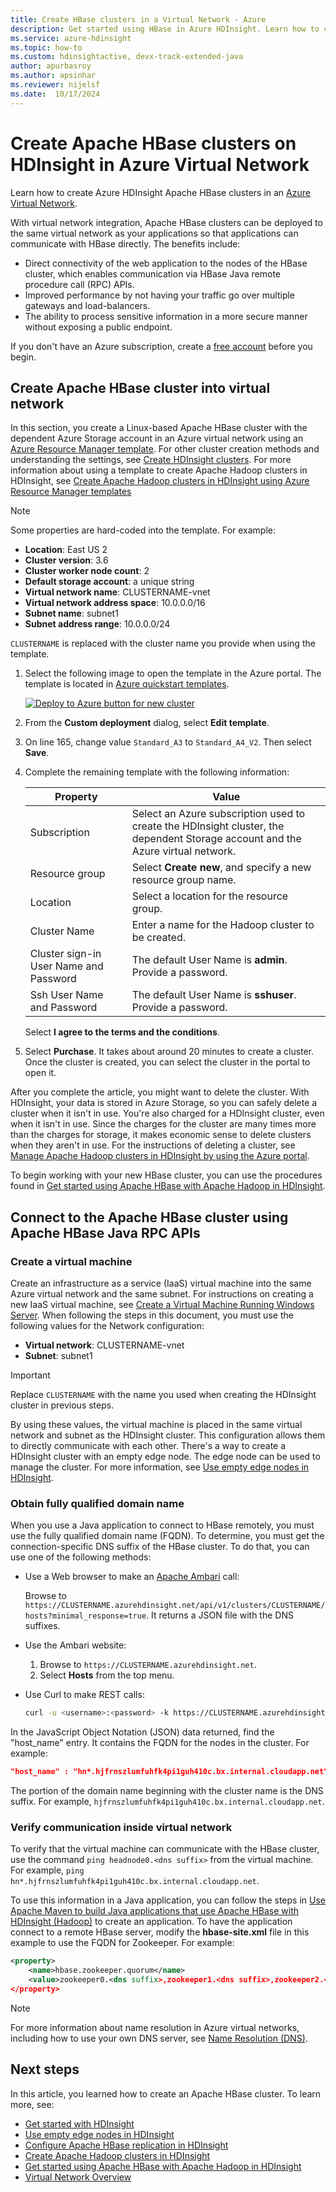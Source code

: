 ```yaml
---
title: Create HBase clusters in a Virtual Network - Azure 
description: Get started using HBase in Azure HDInsight. Learn how to create HDInsight HBase clusters on Azure Virtual Network.
ms.service: azure-hdinsight
ms.topic: how-to
ms.custom: hdinsightactive, devx-track-extended-java
author: apurbasroy
ms.author: apsinhar
ms.reviewer: nijelsf
ms.date:  10/17/2024
---
```


# Create Apache HBase clusters on HDInsight in Azure Virtual Network

Learn how to create Azure HDInsight Apache HBase clusters in an [Azure Virtual Network](https://azure.microsoft.com/services/virtual-network/).

With virtual network integration, Apache HBase clusters can be deployed to the same virtual network as your applications so that applications can communicate with HBase directly. The benefits include:

* Direct connectivity of the web application to the nodes of the HBase cluster, which enables communication via HBase Java remote procedure call (RPC) APIs.
* Improved performance by not having your traffic go over multiple gateways and load-balancers.
* The ability to process sensitive information in a more secure manner without exposing a public endpoint.

If you don't have an Azure subscription, create a [free account](https://azure.microsoft.com/pricing/purchase-options/azure-account?cid=msft_learn) before you begin.

## Create Apache HBase cluster into virtual network

In this section, you create a Linux-based Apache HBase cluster with the dependent Azure Storage account in an Azure virtual network using an [Azure Resource Manager template](../../azure-resource-manager/templates/deploy-powershell.md). For other cluster creation methods and understanding the settings, see [Create HDInsight clusters](../hdinsight-hadoop-provision-linux-clusters.md). For more information about using a template to create Apache Hadoop clusters in HDInsight, see [Create Apache Hadoop clusters in HDInsight using Azure Resource Manager templates](../hdinsight-hadoop-create-linux-clusters-arm-templates.md)

> [!NOTE]  
> Some properties are hard-coded into the template. For example:
>
> * **Location**: East US 2
> * **Cluster version**: 3.6
> * **Cluster worker node count**: 2
> * **Default storage account**: a unique string
> * **Virtual network name**: CLUSTERNAME-vnet
> * **Virtual network address space**: 10.0.0.0/16
> * **Subnet name**: subnet1
> * **Subnet address range**: 10.0.0.0/24
>
> `CLUSTERNAME` is replaced with the cluster name you provide when using the template.

1. Select the following image to open the template in the Azure portal. The template is located in [Azure quickstart templates](https://azure.microsoft.com/resources/templates/hdinsight-hbase-linux-vnet/).

   <a href="https://portal.azure.com/#create/Microsoft.Template/uri/https%3A%2F%2Fraw.githubusercontent.com%2FAzure%2Fazure-quickstart-templates%2Fmaster%2Fquickstarts%2Fmicrosoft.hdinsight%2Fhdinsight-hbase-linux-vnet%2Fazuredeploy.json" target="_blank"><img src="./media/apache-hbase-provision-vnet/hdi-deploy-to-azure1.png" alt="Deploy to Azure button for new cluster"></a>

1. From the **Custom deployment** dialog, select **Edit template**.

1. On line 165, change value `Standard_A3` to `Standard_A4_V2`. Then select **Save**.

1. Complete the remaining template with the following information:

    |Property |Value |
    |---|---|
    |Subscription|Select an Azure subscription used to create the HDInsight cluster, the dependent Storage account and the Azure virtual network.|
    Resource group|Select **Create new**, and specify a new resource group name.|
    |Location|Select a location for the resource group.|
    |Cluster Name|Enter a name for the Hadoop cluster to be created.|
    |Cluster sign-in User Name and Password|The default User Name is **admin**. Provide a password.|
    |Ssh User Name and Password|The default User Name is **sshuser**.  Provide a password.|

    Select **I agree to the terms and the conditions**.

1. Select **Purchase**. It takes about around 20 minutes to create a cluster. Once the cluster is created, you can select the cluster in the portal to open it.

After you complete the article, you might want to delete the cluster. With HDInsight, your data is stored in Azure Storage, so you can safely delete a cluster when it isn't in use. You're also charged for a HDInsight cluster, even when it isn't in use. Since the charges for the cluster are many times more than the charges for storage, it makes economic sense to delete clusters when they aren't in use. For the instructions of deleting a cluster, see [Manage Apache Hadoop clusters in HDInsight by using the Azure portal](../hdinsight-administer-use-portal-linux.md#delete-clusters).

To begin working with your new HBase cluster, you can use the procedures found in [Get started using Apache HBase with Apache Hadoop in HDInsight](./apache-hbase-tutorial-get-started-linux.md).

## Connect to the Apache HBase cluster using Apache HBase Java RPC APIs

### Create a virtual machine

Create an infrastructure as a service (IaaS) virtual machine into the same Azure virtual network and the same subnet. For instructions on creating a new IaaS virtual machine, see [Create a Virtual Machine Running Windows Server](/azure/virtual-machines/windows/quick-create-portal). When following the steps in this document, you must use the following values for the Network configuration:

* **Virtual network**: CLUSTERNAME-vnet
* **Subnet**: subnet1

> [!IMPORTANT]  
> Replace `CLUSTERNAME` with the name you used when creating the HDInsight cluster in previous steps.

By using these values, the virtual machine is placed in the same virtual network and subnet as the HDInsight cluster. This configuration allows them to directly communicate with each other. There's a way to create a HDInsight cluster with an empty edge node. The edge node can be used to manage the cluster.  For more information, see [Use empty edge nodes in HDInsight](../hdinsight-apps-use-edge-node.md).

### Obtain fully qualified domain name

When you use a Java application to connect to HBase remotely, you must use the fully qualified domain name (FQDN). To determine, you must get the connection-specific DNS suffix of the HBase cluster. To do that, you can use one of the following methods:

* Use a Web browser to make an [Apache Ambari](https://ambari.apache.org/) call:

    Browse to `https://CLUSTERNAME.azurehdinsight.net/api/v1/clusters/CLUSTERNAME/hosts?minimal_response=true`. It returns a JSON file with the DNS suffixes.

* Use the Ambari website:

    1. Browse to `https://CLUSTERNAME.azurehdinsight.net`.
    2. Select **Hosts** from the top menu.

* Use Curl to make REST calls:

    ```bash
    curl -u <username>:<password> -k https://CLUSTERNAME.azurehdinsight.net/ambari/api/v1/clusters/CLUSTERNAME.azurehdinsight.net/services/hbase/components/hbrest
    ```

In the JavaScript Object Notation (JSON) data returned, find the "host_name" entry. It contains the FQDN for the nodes in the cluster. For example:

```json
"host_name" : "hn*.hjfrnszlumfuhfk4pi1guh410c.bx.internal.cloudapp.net"
```

The portion of the domain name beginning with the cluster name is the DNS suffix. For example, `hjfrnszlumfuhfk4pi1guh410c.bx.internal.cloudapp.net`.

### Verify communication inside virtual network

To verify that the virtual machine can communicate with the HBase cluster, use the command `ping headnode0.<dns suffix>` from the virtual machine. For example, `ping hn*.hjfrnszlumfuhfk4pi1guh410c.bx.internal.cloudapp.net`.

To use this information in a Java application, you can follow the steps in [Use Apache Maven to build Java applications that use Apache HBase with HDInsight (Hadoop)](./apache-hbase-build-java-maven-linux.md) to create an application. To have the application connect to a remote HBase server, modify the **hbase-site.xml** file in this example to use the FQDN for Zookeeper. For example:

```xml
<property>
    <name>hbase.zookeeper.quorum</name>
    <value>zookeeper0.<dns suffix>,zookeeper1.<dns suffix>,zookeeper2.<dns suffix></value>
</property>
```

> [!NOTE]  
> For more information about name resolution in Azure virtual networks, including how to use your own DNS server, see [Name Resolution (DNS)](../../virtual-network/virtual-networks-name-resolution-for-vms-and-role-instances.md).

## Next steps

In this article, you learned how to create an Apache HBase cluster. To learn more, see:

* [Get started with HDInsight](../hadoop/apache-hadoop-linux-tutorial-get-started.md)
* [Use empty edge nodes in HDInsight](../hdinsight-apps-use-edge-node.md)
* [Configure Apache HBase replication in HDInsight](apache-hbase-replication.md)
* [Create Apache Hadoop clusters in HDInsight](../hdinsight-hadoop-provision-linux-clusters.md)
* [Get started using Apache HBase with Apache Hadoop in HDInsight](./apache-hbase-tutorial-get-started-linux.md)
* [Virtual Network Overview](../../virtual-network/virtual-networks-overview.md)
